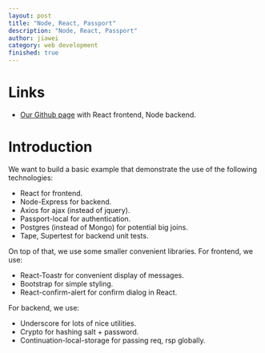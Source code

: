 ```yaml
---
layout: post
title: "Node, React, Passport"
description: "Node, React, Passport"
author: jiawei
category: web development
finished: true
---
```


# Links

* [Our Github page](https://github.com/tinkerstash/node-react-passport) with React frontend, Node backend.

# Introduction

We want to build a basic example that demonstrate the use of the following technologies:

* React for frontend.
* Node-Express for backend.
* Axios for ajax (instead of jquery).
* Passport-local for authentication.
* Postgres (instead of Mongo) for potential big joins.
* Tape, Supertest for backend unit tests.

On top of that, we use some smaller convenient libraries. For frontend, we use:

* React-Toastr for convenient display of messages.
* Bootstrap for simple styling.
* React-confirm-alert for confirm dialog in React.

For backend, we use:

* Underscore for lots of nice utilities.
* Crypto for hashing salt + password.
* Continuation-local-storage for passing req, rsp globally.
